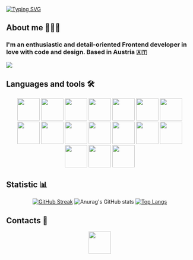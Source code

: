 [![Typing SVG](https://readme-typing-svg.herokuapp.com?font=Fira+Code&weight=600&size=30&pause=1000&color=8EF718FF&width=435&lines=Hi+everyone!+I'm+Daryna;Frontend+developer+💚)](https://git.io/typing-svg)


## About me 👩🏽‍💻
### I'm an enthusiastic and detail-oriented Frontend developer in love with code and design. Based in Austria 🇦🇹

![](https://komarev.com/ghpvc/?username=darymee&style=flat&color=81fe03&abbreviated=true)

## Languages and tools 🛠️

<div align="center">
<img src="https://cdn.jsdelivr.net/gh/devicons/devicon/icons/html5/html5-original-wordmark.svg" width="60px" />
<img src="https://cdn.jsdelivr.net/gh/devicons/devicon/icons/css3/css3-original-wordmark.svg" width="60px" />
<img src="https://cdn.jsdelivr.net/gh/devicons/devicon/icons/sass/sass-original.svg" width="60px" />
<img src="https://cdn.jsdelivr.net/gh/devicons/devicon/icons/bootstrap/bootstrap-original.svg" width="60px"  /> 
<img src="https://cdn.jsdelivr.net/gh/devicons/devicon@latest/icons/tailwindcss/tailwindcss-original.svg"  width="60px" />
<img src="https://cdn.jsdelivr.net/gh/devicons/devicon/icons/javascript/javascript-original.svg" width="60px"/>
<img src="https://cdn.jsdelivr.net/gh/devicons/devicon@latest/icons/typescript/typescript-original.svg" width="60px" />      
<img src="https://cdn.jsdelivr.net/gh/devicons/devicon/icons/react/react-original.svg" width="60px" />
<img src="https://cdn.jsdelivr.net/gh/devicons/devicon/icons/redux/redux-original.svg" width="60px" />
<img src="https://cdn.jsdelivr.net/gh/devicons/devicon@latest/icons/angularjs/angularjs-plain.svg"  width="60px" />    
<img src="https://cdn.jsdelivr.net/gh/devicons/devicon/icons/nodejs/nodejs-original.svg" width="60px" />
<img src="https://cdn.jsdelivr.net/gh/devicons/devicon@latest/icons/express/express-original.svg" width="60px" />      
<img src="https://cdn.jsdelivr.net/gh/devicons/devicon/icons/php/php-plain.svg" width="60px"  /> 
<img src="https://cdn.jsdelivr.net/gh/devicons/devicon/icons/java/java-original-wordmark.svg" width="60px" />  
<br/>        
<img src="https://cdn.jsdelivr.net/gh/devicons/devicon/icons/firebase/firebase-plain-wordmark.svg" width="60px" />
<img src="https://cdn.jsdelivr.net/gh/devicons/devicon@latest/icons/mongodb/mongodb-original.svg" width="60px" />     
<img src="https://cdn.jsdelivr.net/gh/devicons/devicon/icons/mysql/mysql-original-wordmark.svg" width="60px" />	
										  
												  
												  

</div>
 

## Statistic 📊

<div align="center">

[![GitHub Streak](http://github-readme-streak-stats.herokuapp.com?user=darymee&theme=ads-juicy-fresh&border_radius=5&date_format=j%20M%5B%20Y%5D)](https://git.io/streak-stats)
![Anurag's GitHub stats](https://github-readme-stats.vercel.app/api?username=darymee&show_icons=true&theme=chartreuse-dark&bg_color=0d0c15&icon_color=fe5701)
[![Top Langs](https://github-readme-stats.vercel.app/api/top-langs/?username=darymee&layout=compact&bg_color=0d0c15&title_color=81fe03&text_color=fefefe&border_radius=5)](https://github.com/darymee/github-readme-stats)

</div>

## Contacts 📲
<div align="center">
<a href="https://www.linkedin.com/in/darynal/"><img src="https://cdn.jsdelivr.net/gh/devicons/devicon/icons/linkedin/linkedin-original.svg" width="60px" target="_blank" rel="noreferrer noopener"/></a>
<div>
